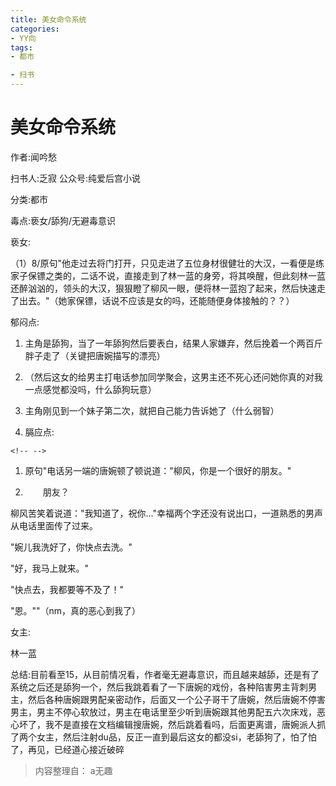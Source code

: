 ```yaml
---
title: 美女命令系统
categories:
- YY向
tags:
- 都市

- 扫书
---
```

# 美女命令系统
作者:闻吟愁

扫书人:乏寂 公众号:纯爱后宫小说

分类:都市

毒点:亵女/舔狗/无避毒意识

亵女:

（1）8/原句"他走过去将门打开，只见走进了五位身材很健壮的大汉，一看便是练家子保镖之类的，二话不说，直接走到了林一蓝的身旁，将其唤醒，但此刻林一蓝还醉汹汹的，领头的大汉，狠狠瞪了柳风一眼，便将林一蓝抱了起来，然后快速走了出去。"（她家保镖，话说不应该是女的吗，还能随便身体接触的？？）

郁闷点:

1.  主角是舔狗，当了一年舔狗然后要表白，结果人家嫌弃，然后挽着一个两百斤胖子走了（关键把唐婉描写的漂亮）

2.  （然后这女的给男主打电话参加同学聚会，这男主还不死心还问她你真的对我一点感觉都没吗，什么舔狗玩意）

3.  主角刚见到一个妹子第二次，就把自己能力告诉她了（什么弱智）

4.  膈应点:

```{=html}
<!-- -->
```
1.  原句"电话另一端的唐婉顿了顿说道："柳风，你是一个很好的朋友。"

2.  　　朋友？

柳风苦笑着说道："我知道了，祝你..."幸福两个字还没有说出口，一道熟悉的男声从电话里面传了过来。

"婉儿我洗好了，你快点去洗。"

"好，我马上就来。"

"快点去，我都要等不及了！"

"恩。""（nm，真的恶心到我了）

女主:

林一蓝

总结:目前看至15，从目前情况看，作者毫无避毒意识，而且越来越舔，还是有了系统之后还是舔狗一个，然后我跳着看了一下唐婉的戏份，各种陷害男主背刺男主，然后各种唐婉跟男配亲密动作，后面又一个公子哥干了唐婉，然后唐婉不停害男主，男主不停心软放过，男主在电话里至少听到唐婉跟其他男配五六次床戏，恶心坏了，我不是直接在文档编辑搜唐婉，然后跳着看吗，后面更离谱，唐婉派人抓了两个女主，然后注射du品，反正一直到最后这女的都没si，老舔狗了，怕了怕了，再见，已经道心接近破碎


> 内容整理自： a无趣